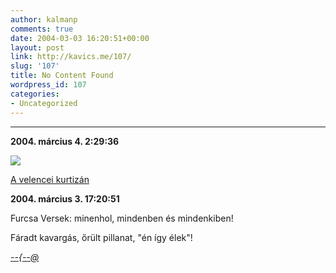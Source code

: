 ```yaml
---
author: kalmanp
comments: true
date: 2004-03-03 16:20:51+00:00
layout: post
link: http://kavics.me/107/
slug: '107'
title: No Content Found
wordpress_id: 107
categories:
- Uncategorized
---
```


** **




**2004. március 4. 2:29:36**




![](http://kavics.freeblog.hu/Files/kurtizan.JPG)




[ A velencei kurtizán](http://www.dozsa-kkmsa.sulinet.hu/homepages/Gyuris%20Lajos2/film/destiny/destiny.htm)




**2004. március 3. 17:20:51**




Furcsa Versek: minenhol, mindenben és  mindenkiben!




Fáradt kavargás, őrült pillanat, "én így élek"!




[_--{--@_](http://www.szif.hu/~bcsabi/blackout/ezustkotet/ezustvers.html#5)









